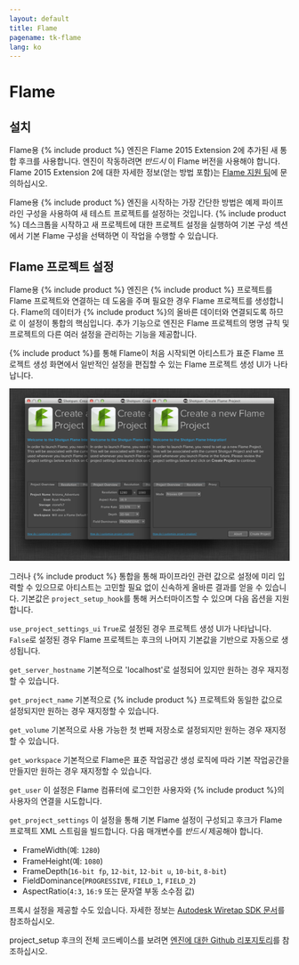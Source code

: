 ```yaml
---
layout: default
title: Flame
pagename: tk-flame
lang: ko
---
```


# Flame

## 설치

Flame용 {% include product %} 엔진은 Flame 2015 Extension 2에 추가된 새 통합 후크를 사용합니다.  엔진이 작동하려면 *반드시* 이 Flame 버전을 사용해야 합니다. Flame 2015 Extension 2에 대한 자세한 정보(얻는 방법 포함)는 [Flame 지원 팀](https://knowledge.autodesk.com/ko/support/flame-products/troubleshooting/caas/sfdcarticles/sfdcarticles/KOR/Contacting-Autodesk-Flame-or-Smoke-Customer-Support.html)에 문의하십시오.

Flame용 {% include product %} 엔진을 시작하는 가장 간단한 방법은 예제 파이프라인 구성을 사용하여 새 테스트 프로젝트를 설정하는 것입니다. {% include product %} 데스크톱을 시작하고 새 프로젝트에 대한 프로젝트 설정을 실행하여 기본 구성 섹션에서 기본 Flame 구성을 선택하면 이 작업을 수행할 수 있습니다.

## Flame 프로젝트 설정

Flame용 {% include product %} 엔진은 {% include product %} 프로젝트를 Flame 프로젝트와 연결하는 데 도움을 주며 필요한 경우 Flame 프로젝트를 생성합니다.  Flame의 데이터가 {% include product %}의 올바른 데이터와 연결되도록 하므로 이 설정이 통합의 핵심입니다.  추가 기능으로 엔진은 Flame 프로젝트의 명명 규칙 및 프로젝트의 다른 여러 설정을 관리하는 기능을 제공합니다.

{% include product %}를 통해 Flame이 처음 시작되면 아티스트가 표준 Flame 프로젝트 생성 화면에서 일반적인 설정을 편집할 수 있는 Flame 프로젝트 생성 UI가 나타납니다.

![프로젝트](../images/engines/flame_project.png)

그러나 {% include product %} 통합을 통해 파이프라인 관련 값으로 설정에 미리 입력할 수 있으므로 아티스트는 고민할 필요 없이 신속하게 올바른 결과를 얻을 수 있습니다.  기본값은 `project_setup_hook`를 통해 커스터마이즈할 수 있으며 다음 옵션을 지원합니다.

`use_project_settings_ui` `True`로 설정된 경우 프로젝트 생성 UI가 나타납니다. `False`로 설정된 경우 Flame 프로젝트는 후크의 나머지 기본값을 기반으로 자동으로 생성됩니다.

`get_server_hostname`
기본적으로 'localhost'로 설정되어 있지만 원하는 경우 재지정할 수 있습니다.

`get_project_name`
기본적으로 {% include product %} 프로젝트와 동일한 값으로 설정되지만 원하는 경우 재지정할 수 있습니다.

`get_volume`
기본적으로 사용 가능한 첫 번째 저장소로 설정되지만 원하는 경우 재지정할 수 있습니다.

`get_workspace`
기본적으로 Flame은 표준 작업공간 생성 로직에 따라 기본 작업공간을 만들지만 원하는 경우 재지정할 수 있습니다.

`get_user`
이 설정은 Flame 컴퓨터에 로그인한 사용자와 {% include product %}의 사용자의 연결을 시도합니다.

`get_project_settings`
이 설정을 통해 기본 Flame 설정이 구성되고 후크가 Flame 프로젝트 XML 스트림을 빌드합니다. 다음 매개변수를 *반드시* 제공해야 합니다.

* FrameWidth(예: `1280`)
* FrameHeight(예: `1080`)
* FrameDepth(`16-bit fp`, `12-bit`, `12-bit u`, `10-bit`, `8-bit`)
* FieldDominance(`PROGRESSIVE`, `FIELD_1`, `FIELD_2`)
* AspectRatio(`4:3`, `16:9` 또는 문자열 부동 소수점 값)

프록시 설정을 제공할 수도 있습니다. 자세한 정보는 [Autodesk Wiretap SDK 문서](https://www.autodesk.com/developer-network/platform-technologies/wiretap)를 참조하십시오.

project_setup 후크의 전체 코드베이스를 보려면 [엔진에 대한 Github 리포지토리](https://github.com/shotgunsoftware/tk-flame/blob/master/hooks/project_startup.py)를 참조하십시오.


